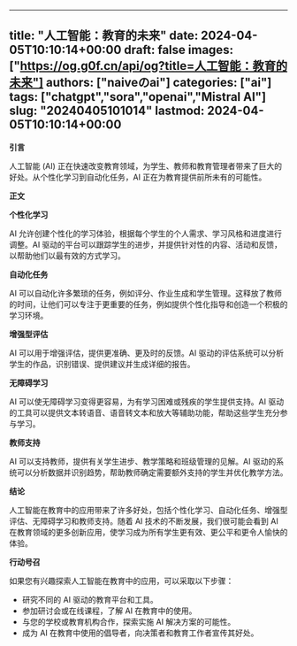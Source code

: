 
---
title: "人工智能：教育的未来"
date: 2024-04-05T10:10:14+00:00
draft: false
images: ["https://og.g0f.cn/api/og?title=人工智能：教育的未来"]
authors: ["naiveのai"]
categories: ["ai"]
tags: ["chatgpt","sora","openai","Mistral AI"]
slug: "20240405101014"
lastmod: 2024-04-05T10:10:14+00:00
---
**引言**

人工智能 (AI) 正在快速改变教育领域，为学生、教师和教育管理者带来了巨大的好处。从个性化学习到自动化任务，AI 正在为教育提供前所未有的可能性。

**正文**

**个性化学习**

AI 允许创建个性化的学习体验，根据每个学生的个人需求、学习风格和进度进行调整。AI 驱动的平台可以跟踪学生的进步，并提供针对性的内容、活动和反馈，以帮助他们以最有效的方式学习。

**自动化任务**

AI 可以自动化许多繁琐的任务，例如评分、作业生成和学生管理。这释放了教师的时间，让他们可以专注于更重要的任务，例如提供个性化指导和创造一个积极的学习环境。

**增强型评估**

AI 可以用于增强评估，提供更准确、更及时的反馈。AI 驱动的评估系统可以分析学生的作品，识别错误、提供建议并生成详细的报告。

**无障碍学习**

AI 可以使无障碍学习变得更容易，为有学习困难或残疾的学生提供支持。AI 驱动的工具可以提供文本转语音、语音转文本和放大等辅助功能，帮助这些学生充分参与学习。

**教师支持**

AI 可以支持教师，提供有关学生进步、教学策略和班级管理的见解。AI 驱动的系统可以分析数据并识别趋势，帮助教师确定需要额外支持的学生并优化教学方法。

**结论**

人工智能在教育中的应用带来了许多好处，包括个性化学习、自动化任务、增强型评估、无障碍学习和教师支持。随着 AI 技术的不断发展，我们很可能会看到 AI 在教育领域的更多创新应用，使学习成为所有学生更有效、更公平和更令人愉快的体验。

**行动号召**

如果您有兴趣探索人工智能在教育中的应用，可以采取以下步骤：

* 研究不同的 AI 驱动的教育平台和工具。
* 参加研讨会或在线课程，了解 AI 在教育中的使用。
* 与您的学校或教育机构合作，探索实施 AI 解决方案的可能性。
* 成为 AI 在教育中使用的倡导者，向决策者和教育工作者宣传其好处。